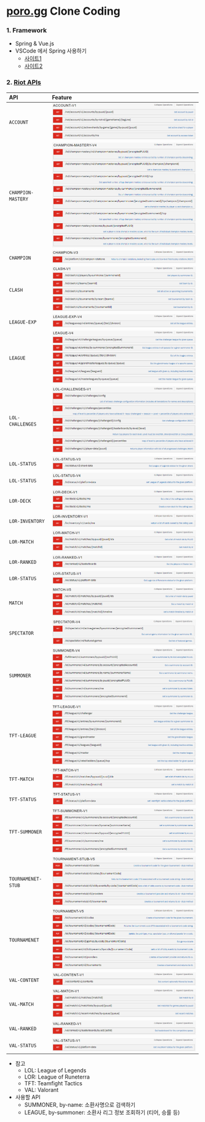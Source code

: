 # [poro.gg](https://poro.gg/) Clone Coding  

### 1. Framework
  - Spring & Vue.js
  - VSCode 에서 Spring 사용하기
    - [사이트1](https://velog.io/@jiyouan9/Spring-vscode%EB%A1%9C-Spring-%EC%8B%9C%EC%9E%91%ED%95%98%EA%B8%B0-maven%EC%9D%84-%EA%B3%81%EB%93%A4%EC%9D%B8)
    - [사이트2](https://velog.io/@suld2495/VSCode%EC%97%90%EC%84%9C-%EC%8A%A4%ED%94%84%EB%A7%81-%EC%82%AC%EC%9A%A9%ED%95%98%EA%B8%B0)

### 2. [Riot APIs](https://developer.riotgames.com/apis)
|API|Feature|
|:--|:--|
|`ACCOUNT`|<img src="./readme_img/account-v1.png">|
|`CHAMPION-MASTERY`|<img src="./readme_img/champion-mastery-v4.png">|
|`CHAMPION`|<img src="./readme_img/champion-v3.png">|
|`CLASH`|<img src="./readme_img/clash-v1.png">|
|`LEAGUE-EXP`|<img src="./readme_img/league-exp-v4.png">|
|`LEAGUE`|<img src="./readme_img/league-v4.png">|
|`LOL-CHALLENGES`|<img src="./readme_img/lol-challenges-v1.png">|
|`LOL-STATUS`|<img src="./readme_img/lol-status-v3.png">|
|`LOL-STATUS`|<img src="./readme_img/lol-status-v4.png">|
|`LOR-DECK`|<img src="./readme_img/lor-deck-v1.png">|
|`LOR-INVENTORY`|<img src="./readme_img/lor-inventory-v1.png">|
|`LOR-MATCH`|<img src="./readme_img/lor-match-v1.png">|
|`LOR-RANKED`|<img src="./readme_img/lor-ranked-v1.png">|
|`LOR-STATUS`|<img src="./readme_img/lor-status-v1.png">|
|`MATCH`|<img src="./readme_img/match-v5.png">|
|`SPECTATOR`|<img src="./readme_img/spectator-v4.png">|
|`SUMMONER`|<img src="./readme_img/summoner-v4.png">|
|`TFT-LEAGUE`|<img src="./readme_img/tft-league-v1.png">|
|`TFT-MATCH`|<img src="./readme_img/tft-match-v1.png">|
|`TFT-STATUS`|<img src="./readme_img/tft-status-v1.png">|
|`TFT-SUMMONER`|<img src="./readme_img/tft-summoner-v1.png">|
|`TOURNAMENET-STUB`|<img src="./readme_img/tournament-stub-v5.png">|
|`TOURNAMENET`|<img src="./readme_img/tournament-v5.png">|
|`VAL-CONTENT`|<img src="./readme_img/val-content-v1.png">|
|`VAL-MATCH`|<img src="./readme_img/val-match-v1.png">|
|`VAL-RANKED`|<img src="./readme_img/val-ranked-v1.png">|
|`VAL-STATUS`|<img src="./readme_img/val-status-v1.png">|
- 참고
  - LOL: League of Legends
  - LOR: League of Runeterra
  - TFT: Teamfight Tactics
  - VAL: Valorant
- 사용할 API
  - SUMMONER, by-name: 소환사명으로 검색하기
  - LEAGUE, by-summoner: 소환사 리그 정보 조회하기 (티어, 승률 등)
  